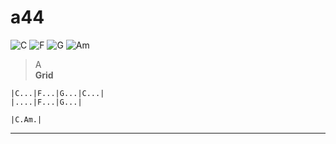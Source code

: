 # a44
![C](https://chordgenerator.net/C.png?p=x32010&s=2) ![F](https://chordgenerator.net/F.png?p=133211&s=2) ![G](https://chordgenerator.net/G.png?p=320003&s=2) ![Am](https://chordgenerator.net/Am.png?p=x02210&s=2) 

> A  
**Grid**  

	|C...|F...|G...|C...|
	|....|F...|G...|

	|C.Am.|

---------------  

